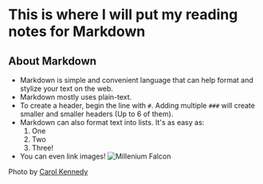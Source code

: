 # This is where I will put my reading notes for Markdown

## About Markdown

- Markdown is simple and convenient language that can help format and stylize your text on the web.
- Markdown mostly uses plain-text.
- To create a header, begin the line with `#`. Adding multiple `###` will create smaller and smaller headers (Up to 6 of them).
- Markdown can also format text into lists. It's as easy as:
  1. One
  2. Two
  3. Three!
- You can even link images!
![Millenium Falcon](https://images.unsplash.com/photo-1598501479146-ef2b41258663?ixid=MnwxMjA3fDB8MHxwaG90by1wYWdlfHx8fGVufDB8fHx8&ixlib=rb-1.2.1&auto=format&fit=crop&w=1789&q=80)

Photo by [Carol Kennedy](https://unsplash.com/@scarlett_jedi?utm_source=unsplash&utm_medium=referral&utm_content=creditCopyText")
